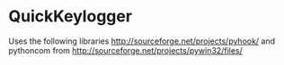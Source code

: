 QuickKeylogger
==============
Uses the following libraries
http://sourceforge.net/projects/pyhook/
and pythoncom from http://sourceforge.net/projects/pywin32/files/ 
